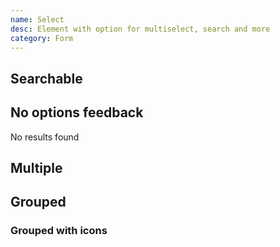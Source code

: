 ```yaml
---
name: Select
desc: Element with option for multiselect, search and more
category: Form
---
```


<core-knobs  element="core-select">
  <core-select>
    <core-option value="Option 1" selected></core-option>
    <core-option value="Option 2" disabled></core-option>
    <core-option value="Option 3"></core-option>
    <core-option value="Option 4"></core-option>
  </core-select>
</core-knobs>

## Searchable

<core-knobs hideTabs  element="core-select">
  <core-select searchable clearable placeholder="Search">
    <core-option value="Option 1"></core-option>
    <core-option value="Option 2"></core-option>
    <core-option value="Option 3"></core-option>
  </core-select>
</core-knobs>

## No options feedback

<core-knobs hideTabs  element="core-select">
  <core-select searchable placeholder="Search with no results">
    <core-option value="Option 1"></core-option>
    <div slot="no-options">No results found</div>
  </core-select>
</core-knobs>

## Multiple

<core-knobs hideTabs  element="core-select">
  <core-select full multiple list-open-on-select>
    <core-option value="Option 1" selected></core-option>
    <core-option value="Option 2"></core-option>
    <core-option value="Option 3" selected></core-option>
    <core-option value="Option 4"></core-option>
    <core-option value="Option 5" selected></core-option>
    <core-option value="Option 6" selected></core-option>
  </core-select>
</core-knobs>

## Grouped

<core-knobs hideTabs  element="core-select">
  <core-select>
    <core-optgroup label="Group 1">
      <core-option value="Option 1" selected></core-option>
      <core-option value="Option 2"></core-option>
      <core-option value="Option 3"></core-option>
    </core-optgroup>
    <core-optgroup label="Group 2">
      <core-option value="Option 4" selected></core-option>
      <core-option value="Option 5"></core-option>
      <core-option value="Option 6"></core-option>
    </core-optgroup>
  </core-select>
</core-knobs>

### Grouped with icons

<core-knobs hideTabs  element="core-select">
  <core-select>
    <core-optgroup label="Group 1">
      <ion-icon slot="start" name="people-outline"></ion-icon>
      <core-option value="Option 1" selected></core-option>
      <core-option value="Option 2"></core-option>
      <core-option value="Option 3"></core-option>
    </core-optgroup>
    <core-optgroup label="Group 2">
      <ion-icon slot="start" name="person-outline"></ion-icon>
      <core-option value="Option 4" selected></core-option>
      <core-option value="Option 5"></core-option>
      <core-option value="Option 6"></core-option>
    </core-optgroup>
  </core-select>
</core-knobs>
